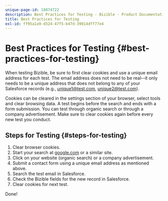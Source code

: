 ```yaml
---
unique-page-id: 18874722
description: Best Practices for Testing - Bizible - Product Documentation
title: Best Practices for Testing
exl-id: ff95a1a9-d324-47f5-b47d-39014dff77e4
---
```

# Best Practices for Testing {#best-practices-for-testing}

When testing Bizible, be sure to first clear cookies and use a unique email address for each test. The email address does not need to be real--it only needs to be a unique address that does not belong to any of your Salesforce records (e.g., unique1@test.com, unique2@test.com).  
  
Cookies can be cleared in the settings section of your browser, select tools and clear browsing data. A test begins before the search and ends with a form submission. You can test through organic search or through a company advertisement. Make sure to clear cookies again before every new test you conduct.

## Steps for Testing {#steps-for-testing}

1. Clear browser cookies.
1. Start your search at [google.com](http://google.com) or a similar site.
1. Click on your website (organic search) or a company advertisement.
1. Submit a contact form using a unique email address as mentioned above.
1. Search the test email in Salesforce.
1. Check the Bizible fields for the new record in Salesforce.
1. Clear cookies for next test.

Done!
